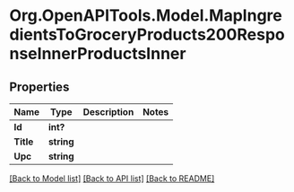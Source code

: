 # Org.OpenAPITools.Model.MapIngredientsToGroceryProducts200ResponseInnerProductsInner

## Properties

Name | Type | Description | Notes
------------ | ------------- | ------------- | -------------
**Id** | **int?** |  | 
**Title** | **string** |  | 
**Upc** | **string** |  | 

[[Back to Model list]](../README.md#documentation-for-models) [[Back to API list]](../README.md#documentation-for-api-endpoints) [[Back to README]](../README.md)

